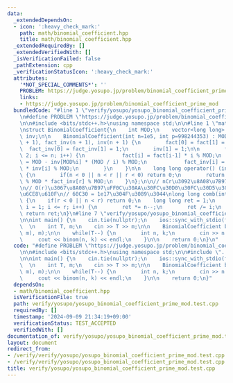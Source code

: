 ```yaml
---
data:
  _extendedDependsOn:
  - icon: ':heavy_check_mark:'
    path: math/binomial_coefficient.hpp
    title: math/binomial_coefficient.hpp
  _extendedRequiredBy: []
  _extendedVerifiedWith: []
  _isVerificationFailed: false
  _pathExtension: cpp
  _verificationStatusIcon: ':heavy_check_mark:'
  attributes:
    '*NOT_SPECIAL_COMMENTS*': ''
    PROBLEM: https://judge.yosupo.jp/problem/binomial_coefficient_prime_mod
    links:
    - https://judge.yosupo.jp/problem/binomial_coefficient_prime_mod
  bundledCode: "#line 1 \"verify/yosupo/yosupo_binomial_coefficient_prime_mod.test.cpp\"\
    \n#define PROBLEM \"https://judge.yosupo.jp/problem/binomial_coefficient_prime_mod\"\
    \n\n#include <bits/stdc++.h>\nusing namespace std;\n\n#line 1 \"math/binomial_coefficient.hpp\"\
    \nstruct BinomialCoefficient{\n    int MOD;\n    vector<long long> fact, fact_inv,\
    \ inv;\n\n    BinomialCoefficient(int n=1e5, int p=998244353) : MOD(p), fact(n\
    \ + 1), fact_inv(n + 1), inv(n + 1) {\n        fact[0] = fact[1] = 1;\n      \
    \  fact_inv[0] = fact_inv[1] = 1;\n        inv[1] = 1;\n\n        for(int i =\
    \ 2; i <= n; i++) {\n            fact[i] = fact[i-1] * i % MOD;\n            inv[i]\
    \ = MOD - inv[MOD%i] * (MOD / i) % MOD;\n            fact_inv[i] = fact_inv[i-1]\
    \ * inv[i] % MOD;\n        }\n    }\n\n    long long operator() (int n, int r)\
    \ {\n        if(n < 0 || n < r || r < 0) return 0;\n        return fact[n] * fact_inv[n-r]\
    \ % MOD * fact_inv[r] % MOD;\n    }\n};\n\n// nCr\u3092\u8A08\u7B97\u3059\u308B\
    \n// O(r)\u3067\u8A08\u7B97\uFF0C\u30AA\u30FC\u30D0\u30FC\u30D5\u30ED\u30FC\u306B\
    \u6CE8\u610F\n// 60C30 = 1e17\u304F\u3089\u3044\nlong long comb(int n, int r)\
    \ {\n    if(r < 0 || n < r) return 0;\n    long long ret = 1;\n    for(long long\
    \ i = 1; i <= r; i++) {\n        ret *= n--;\n        ret /= i;\n    }\n\n   \
    \ return ret;\n}\n#line 7 \"verify/yosupo/yosupo_binomial_coefficient_prime_mod.test.cpp\"\
    \n\nint main() {\n    cin.tie(nullptr);\n    ios::sync_with_stdio(false);\n  \
    \  \n    int T, m;\n    cin >> T >> m;\n\n    BinomialCoefficient binom(min((int)1e7,\
    \ m), m);\n\n    while(T--) {\n        int n, k;\n        cin >> n >> k;\n   \
    \     cout << binom(n, k) << endl;\n    }\n\n    return 0;\n}\n"
  code: "#define PROBLEM \"https://judge.yosupo.jp/problem/binomial_coefficient_prime_mod\"\
    \n\n#include <bits/stdc++.h>\nusing namespace std;\n\n#include \"../../math/binomial_coefficient.hpp\"\
    \n\nint main() {\n    cin.tie(nullptr);\n    ios::sync_with_stdio(false);\n  \
    \  \n    int T, m;\n    cin >> T >> m;\n\n    BinomialCoefficient binom(min((int)1e7,\
    \ m), m);\n\n    while(T--) {\n        int n, k;\n        cin >> n >> k;\n   \
    \     cout << binom(n, k) << endl;\n    }\n\n    return 0;\n}"
  dependsOn:
  - math/binomial_coefficient.hpp
  isVerificationFile: true
  path: verify/yosupo/yosupo_binomial_coefficient_prime_mod.test.cpp
  requiredBy: []
  timestamp: '2024-09-09 21:34:19+09:00'
  verificationStatus: TEST_ACCEPTED
  verifiedWith: []
documentation_of: verify/yosupo/yosupo_binomial_coefficient_prime_mod.test.cpp
layout: document
redirect_from:
- /verify/verify/yosupo/yosupo_binomial_coefficient_prime_mod.test.cpp
- /verify/verify/yosupo/yosupo_binomial_coefficient_prime_mod.test.cpp.html
title: verify/yosupo/yosupo_binomial_coefficient_prime_mod.test.cpp
---
```

